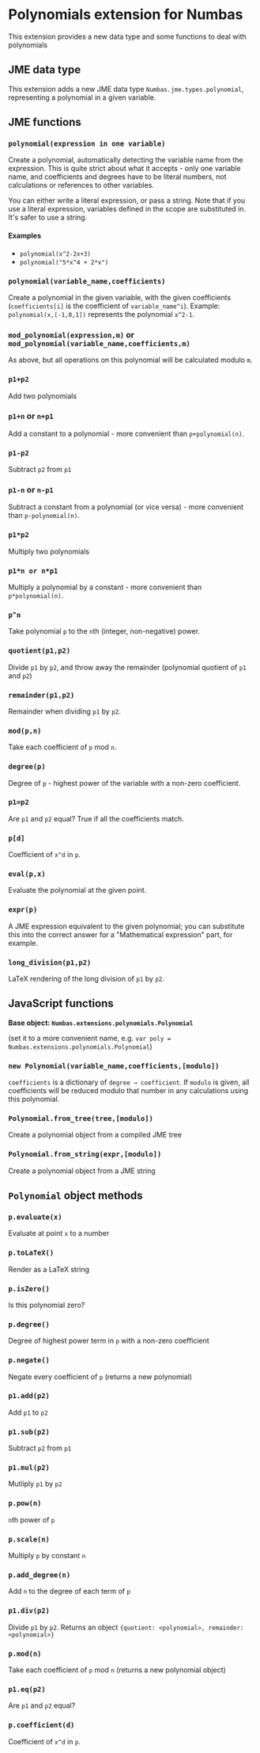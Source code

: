 Polynomials extension for Numbas
==========================

This extension provides a new data type and some functions to deal with polynomials

JME data type
-------------

This extension adds a new JME data type `Numbas.jme.types.polynomial`, representing a polynomial in a given variable.

JME functions
-------------

### `polynomial(expression in one variable)`

Create a polynomial, automatically detecting the variable name from the expression. 
This is quite strict about what it accepts - only one variable name, and coefficients and degrees have to be literal numbers, not calculations or references to other variables.

You can either write a literal expression, or pass a string.
Note that if you use a literal expression, variables defined in the scope are substituted in. It's safer to use a string.

#### Examples

* `polynomial(x^2-2x+3)`
* `polynomial("5*x^4 + 2*x")`

### `polynomial(variable_name,coefficients)`

Create a polynomial in the given variable, with the given coefficients (`coefficients[i]` is the coefficient of `variable_name^i`). Example: `polynomial(x,[-1,0,1])` represents the polynomial `x^2-1`.

### `mod_polynomial(expression,m)` or `mod_polynomial(variable_name,coefficients,m)`

As above, but all operations on this polynomial will be calculated modulo `m`. 

### `p1+p2`

Add two polynomials

### `p1+n` or `n+p1`

Add a constant to a polynomial - more convenient than `p+polynomial(n)`.

### `p1-p2`

Subtract `p2` from `p1`

### `p1-n` or `n-p1`

Subtract a constant from a polynomial (or vice versa) - more convenient than `p-polynomial(n)`.

### `p1*p2`

Multiply two polynomials

### `p1*n or n*p1`

Multiply a polynomial by a constant - more convenient than `p*polynomial(n)`.

### `p^n`

Take polynomial `p` to the `n`th (integer, non-negative) power.

### `quotient(p1,p2)`

Divide `p1` by `p2`, and throw away the remainder (polynomial quotient of `p1` and `p2`)

### `remainder(p1,p2)`

Remainder when dividing `p1` by `p2`.

### `mod(p,n)`

Take each coefficient of `p` mod `n`.

### `degree(p)`

Degree of `p` - highest power of the variable with a non-zero coefficient.

### `p1=p2`

Are `p1` and `p2` equal? True if all the coefficients match.

### `p[d]`

Coefficient of `x^d` in `p`.

### `eval(p,x)`

Evaluate the polynomial at the given point.

### `expr(p)`

A JME expression equivalent to the given polynomial; you can substitute this into the correct answer for a "Mathematical expression" part, for example.

### `long_division(p1,p2)`

LaTeX rendering of the long division of `p1` by `p2`.

JavaScript functions
--------------------

**Base object: `Numbas.extensions.polynomials.Polynomial`** 

(set it to a more convenient name, e.g. `var poly = Numbas.extensions.polynomials.Polynomial`)

### `new Polynomial(variable_name,coefficients,[modulo])`

`coefficients` is a dictionary of `degree → coefficient`. If `modulo` is given, all coefficients will be reduced modulo that number in any calculations using this polynomial.

### `Polynomial.from_tree(tree,[modulo])`

Create a polynomial object from a compiled JME tree

### `Polynomial.from_string(expr,[modulo])`

Create a polynomial object from a JME string

## `Polynomial` object methods

### `p.evaluate(x)`

Evaluate at point `x` to a number

### `p.toLaTeX()`

Render as a LaTeX string

### `p.isZero()`

Is this polynomial zero?

### `p.degree()`

Degree of highest power term in `p` with a non-zero coefficient

### `p.negate()`

Negate every coefficient of `p` (returns a new polynomial)

### `p1.add(p2)`

Add `p1` to `p2`

### `p1.sub(p2)`

Subtract `p2` from `p1`

### `p1.mul(p2)`

Mutliply `p1` by `p2`

### `p.pow(n)`

`n`th power of `p`

### `p.scale(n)`

Multiply `p` by constant `n`

### `p.add_degree(n)`

Add `n` to the degree of each term of `p`

### `p1.div(p2)`

Divide `p1` by `p2`. Returns an object `{quotient: <polynomial>, remainder: <polynomial>}`

### `p.mod(n)`

Take each coefficient of `p` mod `n` (returns a new polynomial object)

### `p1.eq(p2)`

Are `p1` and `p2` equal?

### `p.coefficient(d)`

Coefficient of `x^d` in `p`.
